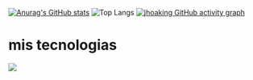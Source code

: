 [![Anurag's GitHub stats](https://github-readme-stats.vercel.app/api?username=jhoaking)](https://github.com/jhoaking/github-readme-stats)
![Top Langs](https://github-readme-stats.vercel.app/api/top-langs/?username=jhoaking&hide_progress=false&layout=compact)
[![jhoaking GitHub activity graph](https://github-readme-activity-graph.vercel.app/graph?username=jhoaking&bg_color=0d1117&color=c9d1d9&line=58a6ff&point=f0883e&area=true&hide_border=true&from=2025-03-28to=2025-05-25)](https://github.com/jhoaking/github-readme-activity-graph)

<h1> mis tecnologias</h1>
<img src="https://skillicons.dev/icons?i=,nodejs,express,jest,java,mysql,typescript,Prisma , postgres" />
